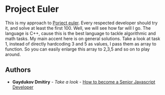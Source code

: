 # Project Euler

This is my approach to [Porject euler](https://projecteuler.net/). Every respected developer should try it, and solve at least the first 100. Well, we will see how far will I go.
The language is C++, cause this is the best language to tackle algorithmic and math tasks.
My main accent here is on general solutions. Take a look at task 1, instead of directly hardcoding 3 and 5 as values, I pass them as array to function. So you can easily enlarge this array to 2,3,5 and so on to play around.

## Authors

* **Gaydukov Dmitiry** - *Take a look* - [How to become a Senior Javascript Developer](https://github.com/dgaydukov/how-to-become-a-senior-js-developer)